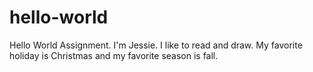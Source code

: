 # hello-world
Hello World Assignment.
I'm Jessie. I like to read and draw. My favorite holiday is Christmas and my favorite season is fall.
